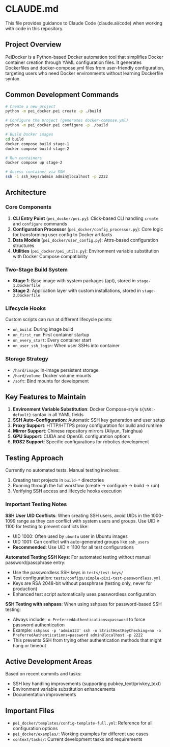 # CLAUDE.md

This file provides guidance to Claude Code (claude.ai/code) when working with code in this repository.

## Project Overview

PeiDocker is a Python-based Docker automation tool that simplifies Docker container creation through YAML configuration files. It generates Dockerfiles and docker-compose.yml files from user-friendly configuration, targeting users who need Docker environments without learning Dockerfile syntax.

## Common Development Commands

```bash
# Create a new project
python -m pei_docker.pei create -p ./build

# Configure the project (generates docker-compose.yml)
python -m pei_docker.pei configure -p ./build

# Build Docker images
cd build
docker compose build stage-1
docker compose build stage-2

# Run containers
docker compose up stage-2

# Access container via SSH
ssh -i ssh_keys/admin admin@localhost -p 2222
```

## Architecture

### Core Components

1. **CLI Entry Point** (`pei_docker/pei.py`): Click-based CLI handling `create` and `configure` commands
2. **Configuration Processor** (`pei_docker/config_processor.py`): Core logic for transforming user config to Docker artifacts
3. **Data Models** (`pei_docker/user_config.py`): Attrs-based configuration structures
4. **Utilities** (`pei_docker/pei_utils.py`): Environment variable substitution with Docker Compose compatibility

### Two-Stage Build System

- **Stage 1**: Base image with system packages (apt), stored in `stage-1.Dockerfile`
- **Stage 2**: Application layer with custom installations, stored in `stage-2.Dockerfile`

### Lifecycle Hooks

Custom scripts can run at different lifecycle points:
- `on_build`: During image build
- `on_first_run`: First container startup
- `on_every_start`: Every container start
- `on_user_ssh_login`: When user SSHs into container

### Storage Strategy

- `/hard/image`: In-image persistent storage
- `/hard/volume`: Docker volume mounts
- `/soft`: Bind mounts for development

## Key Features to Maintain

1. **Environment Variable Substitution**: Docker Compose-style `${VAR:-default}` syntax in all YAML fields
2. **SSH Auto-Configuration**: Automatic SSH key generation and user setup
3. **Proxy Support**: HTTP/HTTPS proxy configuration for build and runtime
4. **Mirror Support**: Chinese repository mirrors (Aliyun, Tsinghua)
5. **GPU Support**: CUDA and OpenGL configuration options
6. **ROS2 Support**: Specific configurations for robotics development

## Testing Approach

Currently no automated tests. Manual testing involves:
1. Creating test projects in `build-*` directories
2. Running through the full workflow (create → configure → build → run)
3. Verifying SSH access and lifecycle hooks execution

### Important Testing Notes

**SSH User UID Conflicts**: When creating SSH users, avoid UIDs in the 1000-1099 range as they can conflict with system users and groups. Use UID ≥ 1100 for testing to prevent conflicts like:
- UID 1000: Often used by `ubuntu` user in Ubuntu images
- UID 1001: Can conflict with auto-generated groups like `ssh_users`
- **Recommended**: Use UID ≥ 1100 for all test configurations

**Automated Testing SSH Keys**: For automated testing without manual password/passphrase entry:
- Use the passwordless SSH keys in `tests/test-keys/`
- Test configuration: `tests/configs/simple-pixi-test-passwordless.yml`
- Keys are RSA 2048-bit without passphrase (testing only, never for production)
- Enhanced test script automatically uses passwordless configuration

**SSH Testing with sshpass**: When using sshpass for password-based SSH testing:
- Always include `-o PreferredAuthentications=password` to force password authentication
- Example: `sshpass -p 'admin123' ssh -o StrictHostKeyChecking=no -o PreferredAuthentications=password admin@localhost -p 2222`
- This prevents SSH from trying other authentication methods that might hang or timeout

## Active Development Areas

Based on recent commits and tasks:
- SSH key handling improvements (supporting pubkey_text/privkey_text)
- Environment variable substitution enhancements
- Documentation improvements

## Important Files

- `pei_docker/templates/config-template-full.yml`: Reference for all configuration options
- `pei_docker/examples/`: Working examples for different use cases
- `context/tasks/`: Current development tasks and requirements